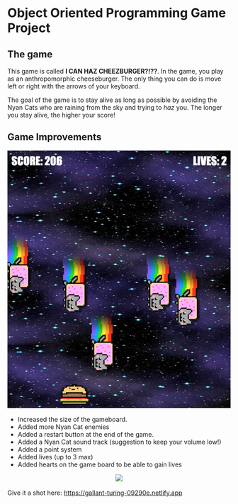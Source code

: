 # Object Oriented Programming Game Project

## The game

This game is called **I CAN HAZ CHEEZBURGER?!??**. In the game, you play as an anthropomorphic cheeseburger. The only thing you can do is move left or right with the arrows of your keyboard.

The goal of the game is to stay alive as long as possible by avoiding the Nyan Cats who are raining from the sky and trying to _haz_ you. The longer you stay alive, the higher your score!

## Game Improvements

<p align="center"><img src="./images/gameplay.png"></p>

- Increased the size of the gameboard.
- Added more Nyan Cat enemies
- Added a restart button at the end of the game.
- Added a Nyan Cat sound track (suggestion to keep your volume low!)
- Added a point system
- Added lives (up to 3 max)
- Added hearts on the game board to be able to gain lives 

<p align="center"><img src="./images/restar.png"></p>

Give it a shot here: https://gallant-turing-09290e.netlify.app

